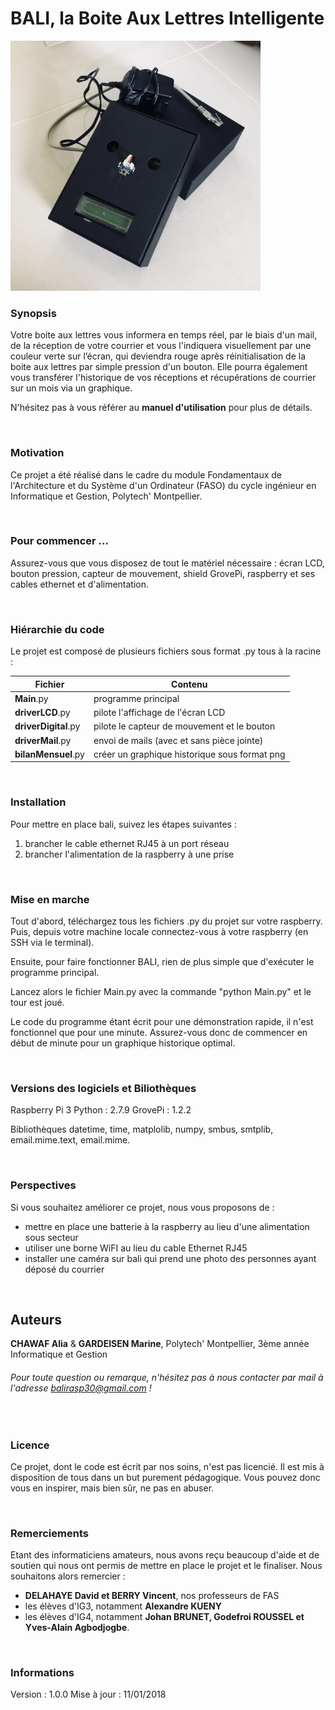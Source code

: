 # BALI, la Boite Aux Lettres Intelligente

<img src="bali.jpg" width="400">

<br />

### Synopsis

Votre boite aux lettres vous informera en temps réel, par le biais d'un mail, de la réception de votre courrier et vous l'indiquera visuellement par une couleur verte sur l’écran, qui deviendra rouge après réinitialisation de la boite aux lettres par simple pression d'un bouton. Elle pourra également vous transférer l'historique de vos réceptions et récupérations de courrier sur un mois via un graphique.

N'hésitez pas à vous référer au **manuel d'utilisation** pour plus de détails.


<br />

### Motivation

Ce projet a été réalisé dans le cadre du module Fondamentaux de l'Architecture et du Système d'un Ordinateur (FASO) du cycle ingénieur en Informatique et Gestion, Polytech' Montpellier. 



<br/>

### Pour commencer ...

Assurez-vous que vous disposez de tout le matériel nécessaire : écran LCD, bouton pression, capteur de mouvement, shield GrovePi, raspberry et ses cables ethernet et d'alimentation.



<br/>

### Hiérarchie du code

Le projet est composé de plusieurs fichiers sous format .py tous à la racine :

Fichier | Contenu
--------- | --------
**Main**.py | programme principal
**driverLCD**.py | pilote l'affichage de l'écran LCD
**driverDigital**.py | pilote le capteur de mouvement et le bouton
**driverMail**.py | envoi de mails (avec et sans pièce jointe)
**bilanMensuel**.py | créer un graphique historique sous format png


<br/>

### Installation

Pour mettre en place bali, suivez les étapes suivantes : 

  1. brancher le cable ethernet RJ45 à un port réseau
  2. brancher l'alimentation de la raspberry à une prise


<br/>

### Mise en marche

Tout d'abord, téléchargez tous les fichiers .py du projet sur votre raspberry. Puis, depuis votre machine locale connectez-vous à votre raspberry (en SSH via le terminal).

Ensuite, pour faire fonctionner BALI, rien de plus simple que d'exécuter le programme principal.

Lancez alors le fichier Main.py avec la commande "python Main.py" et le tour est joué.

Le code du programme étant écrit pour une démonstration rapide, il n'est fonctionnel que pour une minute. Assurez-vous donc de commencer en début de minute pour un graphique historique optimal.

<br/>

### Versions des logiciels et Biliothèques

Raspberry Pi 3
Python : 2.7.9
GrovePi : 1.2.2

Bibliothèques datetime, time, matplolib, numpy, smbus, smtplib, email.mime.text, email.mime.  


<br/>

### Perspectives

Si vous souhaitez améliorer ce projet, nous vous proposons de :

  - mettre en place une batterie à la raspberry au lieu d'une alimentation sous secteur
  - utiliser une borne WiFI au lieu du cable Ethernet RJ45
  - installer une caméra sur bali qui prend une photo des personnes ayant déposé du courrier


<br/>

## Auteurs

 **CHAWAF Alia** & **GARDEISEN Marine**, Polytech' Montpellier, 3ème année Informatique et Gestion

###### *Pour toute question ou remarque, n'hésitez pas à nous contacter par mail à l'adresse balirasp30@gmail.com !*



<br/>

### Licence

Ce projet, dont le code est écrit par nos soins, n'est pas licencié. 
Il est mis à disposition de tous dans un but purement pédagogique. 
Vous pouvez donc vous en inspirer, mais bien sûr, ne pas en abuser.



<br/>

### Remerciements

Etant des informaticiens amateurs, nous avons reçu beaucoup d'aide et de soutien qui nous ont permis de mettre en place le projet et le finaliser. Nous souhaitons alors remercier :

* **DELAHAYE David et BERRY Vincent**, nos professeurs de FAS
* les élèves d'IG3, notamment **Alexandre KUENY**
* les élèves d'IG4, notamment **Johan BRUNET, Godefroi ROUSSEL et Yves-Alain Agbodjogbe**.



<br/>

### Informations

Version : 1.0.0
Mise à jour : 11/01/2018



